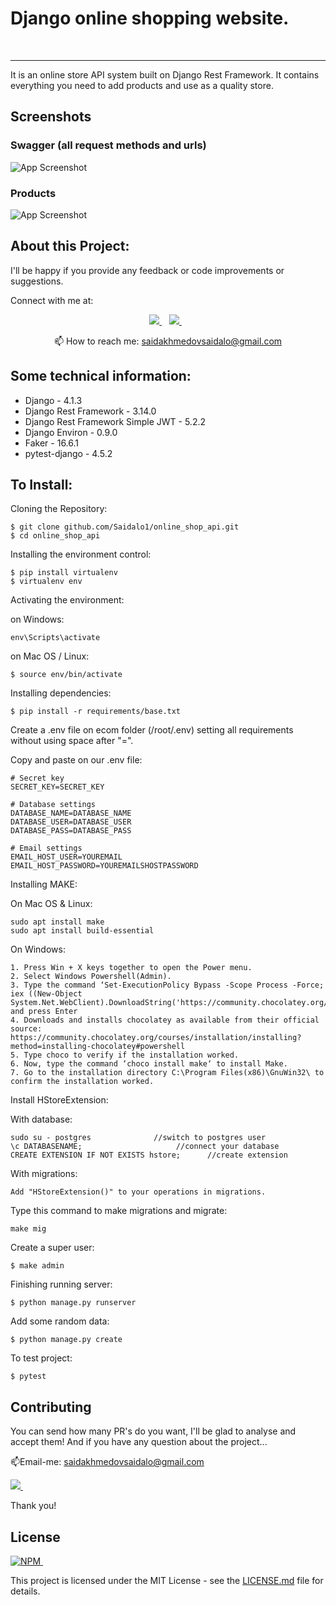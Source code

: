 # Django online shopping website.

<p align='center'>
<img src="https://img.shields.io/badge/Django-239120?logo=django&logoColor=white" alt=""/>
<img src="https://img.shields.io/badge/Python-239120?logo=python&logoColor=white"  alt=""/>
<img src="https://img.shields.io/badge/SQL%20Server-CC2927?logo=microsoft-sql-server&logoColor=white"  alt=""/>
<img src="https://img.shields.io/badge/Github-181717?logo=github&logoColor=white"  alt=""/>
</p>


<hr class="dotted">
It is an online store API system built on Django Rest Framework. It contains everything you need to add products and use as a quality store.

## Screenshots

### Swagger (all request methods and urls)
![App Screenshot](https://imgur.com/c2kITAs.png)
### Products
![App Screenshot](https://imgur.com/M8LUsyo.png)

## About this Project:

I'll be happy if you provide any feedback or code improvements or suggestions.

Connect with me at:

<p align='center'>

  <a href="https://www.linkedin.com/in/saidalo-saidakhmedov-7b8311185/">
    <img src="https://img.shields.io/badge/linkedin-%230077B5.svg?&style=for-the-badge&logo=linkedin&logoColor=white" />
  </a>&nbsp;&nbsp;
  <a href="https://stackoverflow.com/users/17614591/saidalo">
    <img src="https://img.shields.io/badge/stackoverflow-%23E4405F.svg?&style=for-the-badge&logo=stackoverflow&logoColor=white" />        
  </a>&nbsp;&nbsp;

</p>

<p align='center'>
  📫 How to reach me: <a href='mailto:saidakhmedovsaidalo@gmail.com'>saidakhmedovsaidalo@gmail.com</a>
</p>

## Some technical information:

- Django - 4.1.3
- Django Rest Framework - 3.14.0
- Django Rest Framework Simple JWT - 5.2.2
- Django Environ - 0.9.0
- Faker - 16.6.1
- pytest-django - 4.5.2

## To Install:

Cloning the Repository:

```
$ git clone github.com/Saidalo1/online_shop_api.git
$ cd online_shop_api 
```

Installing the environment control:

```
$ pip install virtualenv
$ virtualenv env
```

Activating the environment:

on Windows:

```
env\Scripts\activate
```

on Mac OS / Linux:

```
$ source env/bin/activate
```

Installing dependencies:

```
$ pip install -r requirements/base.txt
```

Create a .env file on ecom folder (/root/.env) setting all requirements without using space after "=".

Copy and paste on our .env file:

```
# Secret key
SECRET_KEY=SECRET_KEY

# Database settings
DATABASE_NAME=DATABASE_NAME
DATABASE_USER=DATABASE_USER
DATABASE_PASS=DATABASE_PASS

# Email settings
EMAIL_HOST_USER=YOUREMAIL
EMAIL_HOST_PASSWORD=YOUREMAILSHOSTPASSWORD
```

Installing MAKE:

On Mac OS & Linux:

```
sudo apt install make
sudo apt install build-essential
```

On Windows:

```
1. Press Win + X keys together to open the Power menu.
2. Select Windows Powershell(Admin).
3. Type the command ‘Set-ExecutionPolicy Bypass -Scope Process -Force; iex ((New-Object System.Net.WebClient).DownloadString('https://community.chocolatey.org/install.ps1'))' and press Enter
4. Downloads and installs chocolatey as available from their official source: https://community.chocolatey.org/courses/installation/installing?method=installing-chocolatey#powershell
5. Type choco to verify if the installation worked.
6. Now, type the command ‘choco install make‘ to install Make.
7. Go to the installation directory C:\Program Files(x86)\GnuWin32\ to confirm the installation worked.
```

Install HStoreExtension:

With database:
```
sudo su - postgres              //switch to postgres user
\c DATABASENAME;                     //connect your database
CREATE EXTENSION IF NOT EXISTS hstore;      //create extension
```

With migrations:

```
Add "HStoreExtension()" to your operations in migrations.
```


Type this command to make migrations and migrate:

```
make mig
```

Create a super user:

```
$ make admin
```

Finishing running server:

```
$ python manage.py runserver
```

Add some random data:
```
$ python manage.py create
```

To test project:
```
$ pytest
```


## Contributing

You can send how many PR's do you want, I'll be glad to analyse and accept them! And if you have any question about the
project...

📫Email-me: <a href='mailto:saidakhmedovsaidalo@gmail.com'>saidakhmedovsaidalo@gmail.com</a>

 <a href="https://www.linkedin.com/in/saidalo-saidakhmedov-7b8311185/">
    <img src="https://img.shields.io/badge/linkedin-%230077B5.svg?&style=for-the-badge&logo=linkedin&logoColor=white" />
    </a>&nbsp;&nbsp;

Thank you!

## License

<a href="https://github.com/Saidalo1/online_shop_api/blob/master/LICENSE.md">
    <img alt="NPM" src="https://img.shields.io/npm/l/license?style=for-the-badge">
</a>&nbsp;&nbsp;

This project is licensed under the MIT License - see
the [LICENSE.md](https://github.com/Saidalo1/online_shop_api/blob/master/LICENSE.md) file for details.
